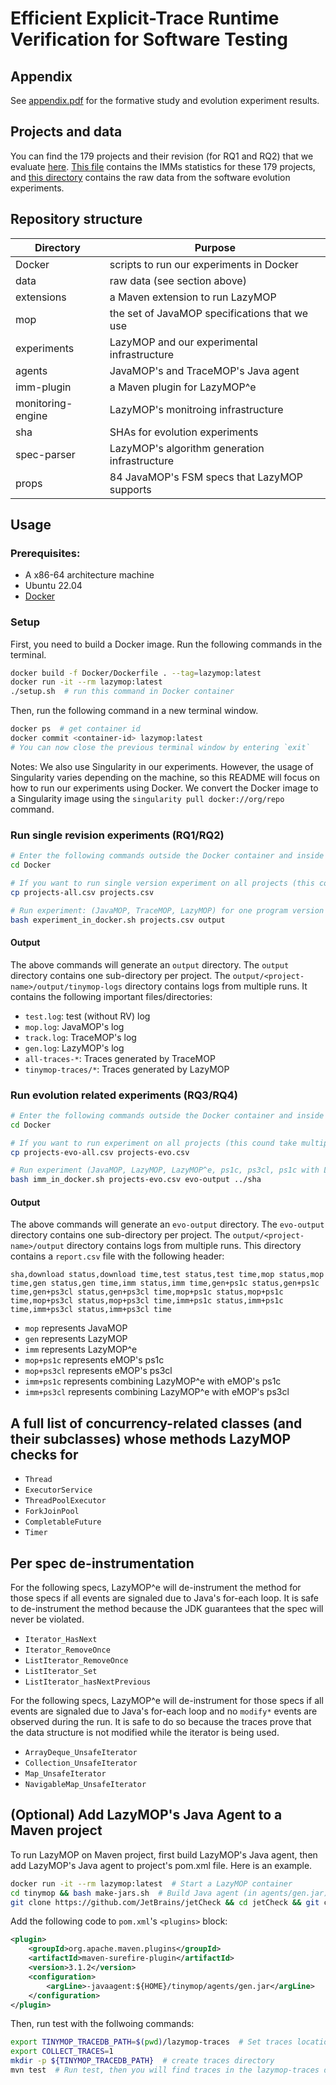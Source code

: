 # Efficient Explicit-Trace Runtime Verification for Software Testing

## Appendix
See [appendix.pdf](appendix.pdf) for the formative study and evolution experiment results.

## Projects and data
You can find the 179 projects and their revision (for RQ1 and RQ2) that we evaluate [here](data/projects.csv). [This file](data/imm-study.csv) contains the
IMMs statistics for these 179 projects, and [this directory](data/evolution) contains the raw data from the software evolution experiments.

## Repository structure
| Directory               | Purpose                                       |
| ------------------------| --------------------------------------------- |
| Docker                  | scripts to run our experiments in Docker      |
| data                    | raw data (see section above)                  |
| extensions              | a Maven extension to run LazyMOP              |
| mop                     | the set of JavaMOP specifications that we use |
| experiments             | LazyMOP and our experimental infrastructure   |
| agents                  | JavaMOP's and TraceMOP's Java agent           |
| imm-plugin              | a Maven plugin for LazyMOP^e                  |
| monitoring-engine       | LazyMOP's monitroing infrastructure           |
| sha                     | SHAs for evolution experiments                |
| spec-parser             | LazyMOP's algorithm generation infrastructure |
| props                   | 84 JavaMOP's FSM specs that LazyMOP supports  |


## Usage
### Prerequisites:
- A x86-64 architecture machine
- Ubuntu 22.04
- [Docker](https://docs.docker.com/get-docker/)
### Setup
First, you need to build a Docker image. Run the following commands in the terminal.
```sh
docker build -f Docker/Dockerfile . --tag=lazymop:latest
docker run -it --rm lazymop:latest
./setup.sh  # run this command in Docker container
```
Then, run the following command in a new terminal window.
```sh
docker ps  # get container id
docker commit <container-id> lazymop:latest
# You can now close the previous terminal window by entering `exit`
```

Notes: We also use Singularity in our experiments. However, the usage of Singularity varies depending on the machine, so this README will focus on how to run our experiments using Docker. We convert the Docker image to a Singularity image using the `singularity pull docker://org/repo` command.

### Run single revision experiments (RQ1/RQ2)
```sh
# Enter the following commands outside the Docker container and inside the current repository directory
cd Docker

# If you want to run single version experiment on all projects (this could take multiple days), then run the below command. If you only want to run experiment on one project (almson/almson-refcount), then skip the command below.
cp projects-all.csv projects.csv

# Run experiment: (JavaMOP, TraceMOP, LazyMOP) for one program version
bash experiment_in_docker.sh projects.csv output
```
#### Output
The above commands will generate an `output` directory. The `output` directory contains one sub-directory per project.
The `output/<project-name>/output/tinymop-logs` directory contains logs from multiple runs. It contains
the following important files/directories:
- `test.log`: test (without RV) log
- `mop.log`: JavaMOP's log
- `track.log`: TraceMOP's log
- `gen.log`: LazyMOP's log
- `all-traces-*`: Traces generated by TraceMOP
- `tinymop-traces/*`: Traces generated by LazyMOP

### Run evolution related experiments (RQ3/RQ4)
```sh
# Enter the following commands outside the Docker container and inside the current repository directory
cd Docker

# If you want to run experiment on all projects (this cound take multiple days), then run the below command. If you only want to run experiment on one project (dakusui/jcunit), then skip the command below.
cp projects-evo-all.csv projects-evo.csv

# Run experiment (JavaMOP, LazyMOP, LazyMOP^e, ps1c, ps3cl, ps1c with LazyMOP^e, and ps3cl with LazyMOP^e)
bash imm_in_docker.sh projects-evo.csv evo-output ../sha
```

#### Output
The above commands will generate an `evo-output` directory. The `evo-output` directory contains one sub-directory per project.
The `output/<project-name>/output` directory contains logs from multiple runs. This directory contains a `report.csv` file
with the following header:
```
sha,download status,download time,test status,test time,mop status,mop time,gen status,gen time,imm status,imm time,gen+ps1c status,gen+ps1c time,gen+ps3cl status,gen+ps3cl time,mop+ps1c status,mop+ps1c time,mop+ps3cl status,mop+ps3cl time,imm+ps1c status,imm+ps1c time,imm+ps3cl status,imm+ps3cl time
```
- `mop` represents JavaMOP
- `gen` represents LazyMOP
- `imm` represents LazyMOP^e
- `mop+ps1c` represents eMOP's ps1c
- `mop+ps3cl` represents eMOP's ps3cl
- `imm+ps1c` represents combining LazyMOP^e with eMOP's ps1c
- `imm+ps3cl` represents combining LazyMOP^e with eMOP's ps3cl

## A full list of concurrency-related classes (and their subclasses) whose methods LazyMOP checks for
- `Thread`
- `ExecutorService`
- `ThreadPoolExecutor`
- `ForkJoinPool`
- `CompletableFuture`
- `Timer`

## Per spec de-instrumentation
For the following specs, LazyMOP^e will de-instrument the method for those specs if all events are signaled due to Java's for-each loop. It is safe to de-instrument the method because the JDK guarantees that the spec will never be violated.
- `Iterator_HasNext`
- `Iterator_RemoveOnce`
- `ListIterator_RemoveOnce`
- `ListIterator_Set`
- `ListIterator_hasNextPrevious`

For the following specs, LazyMOP^e will de-instrument for those specs if all events are signaled due to Java's for-each loop and no `modify*` events are observed during the run. It is safe to do so because the traces prove that the data structure is not modified while the iterator is being used.
- `ArrayDeque_UnsafeIterator`
- `Collection_UnsafeIterator`
- `Map_UnsafeIterator`
- `NavigableMap_UnsafeIterator`

## (Optional) Add LazyMOP's Java Agent to a Maven project
To run LazyMOP on Maven project, first build LazyMOP's Java agent, then add LazyMOP's Java agent to project's pom.xml file. Here is an example.
```bash
docker run -it --rm lazymop:latest  # Start a LazyMOP container
cd tinymop && bash make-jars.sh  # Build Java agent (in agents/gen.jar)
git clone https://github.com/JetBrains/jetCheck && cd jetCheck && git checkout 8a7b75581  # Clone JetBrains/jetCheck
```
Add the following code to `pom.xml`'s `<plugins>` block:

```xml
<plugin>
    <groupId>org.apache.maven.plugins</groupId>
    <artifactId>maven-surefire-plugin</artifactId>
    <version>3.1.2</version>
    <configuration>
        <argLine>-javaagent:${HOME}/tinymop/agents/gen.jar</argLine>
    </configuration>
</plugin>
```

Then, run test with the follwoing commands:
```bash
export TINYMOP_TRACEDB_PATH=$(pwd)/lazymop-traces  # Set traces location
export COLLECT_TRACES=1
mkdir -p ${TINYMOP_TRACEDB_PATH}  # create traces directory
mvn test  # Run test, then you will find traces in the lazymop-traces directory
```

